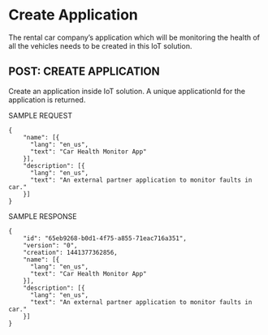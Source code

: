# Create Application
The rental car company’s application which will be monitoring the health of all the vehicles needs to be created in this IoT solution.

## POST: CREATE APPLICATION
Create an application inside IoT solution. A unique applicationId for the application is returned.

SAMPLE REQUEST
```
{
    "name": [{
      "lang": "en_us", 
      "text": "Car Health Monitor App"
    }],
    "description": [{ 
      "lang": "en_us", 
      "text": "An external partner application to monitor faults in car."
    }]
}
```
SAMPLE RESPONSE
```
{
    "id": "65eb9268-b0d1-4f75-a855-71eac716a351",
    "version": "0",
    "creation": 1441377362856,
    "name": [{
      "lang": "en_us", 
      "text": "Car Health Monitor App"
    }],
    "description": [{ 
      "lang": "en_us", 
      "text": "An external partner application to monitor faults in car."
    }]
}
```